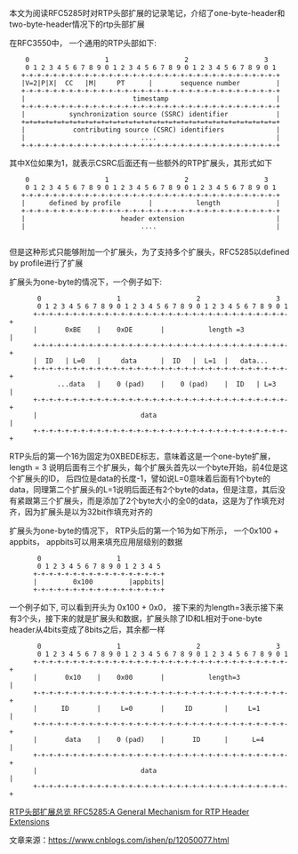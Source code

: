 
本文为阅读RFC5285时对RTP头部扩展的记录笔记，介绍了one-byte-header和two-byte-header情况下的rtp头部扩展


在RFC3550中， 一个通用的RTP头部如下:

```
    0                   1                   2                   3
    0 1 2 3 4 5 6 7 8 9 0 1 2 3 4 5 6 7 8 9 0 1 2 3 4 5 6 7 8 9 0 1
   +-+-+-+-+-+-+-+-+-+-+-+-+-+-+-+-+-+-+-+-+-+-+-+-+-+-+-+-+-+-+-+-+
   |V=2|P|X|  CC   |M|     PT      |       sequence number         |
   +-+-+-+-+-+-+-+-+-+-+-+-+-+-+-+-+-+-+-+-+-+-+-+-+-+-+-+-+-+-+-+-+
   |                           timestamp                           |
   +-+-+-+-+-+-+-+-+-+-+-+-+-+-+-+-+-+-+-+-+-+-+-+-+-+-+-+-+-+-+-+-+
   |           synchronization source (SSRC) identifier            |
   +=+=+=+=+=+=+=+=+=+=+=+=+=+=+=+=+=+=+=+=+=+=+=+=+=+=+=+=+=+=+=+=+
   |            contributing source (CSRC) identifiers             |
   |                             ....                              |
   +-+-+-+-+-+-+-+-+-+-+-+-+-+-+-+-+-+-+-+-+-+-+-+-+-+-+-+-+-+-+-+-+
```

其中X位如果为1，就表示CSRC后面还有一些额外的RTP扩展头，其形式如下

```
    0                   1                   2                   3
    0 1 2 3 4 5 6 7 8 9 0 1 2 3 4 5 6 7 8 9 0 1 2 3 4 5 6 7 8 9 0 1
   +-+-+-+-+-+-+-+-+-+-+-+-+-+-+-+-+-+-+-+-+-+-+-+-+-+-+-+-+-+-+-+-+
   |      defined by profile       |           length              |
   +-+-+-+-+-+-+-+-+-+-+-+-+-+-+-+-+-+-+-+-+-+-+-+-+-+-+-+-+-+-+-+-+
   |                        header extension                       |
   |                             ....                              |
   
```

但是这种形式只能够附加一个扩展头，为了支持多个扩展头，RFC5285以defined by profile进行了扩展


扩展头为one-byte的情况下，一个例子如下:

```
       0                   1                   2                   3
       0 1 2 3 4 5 6 7 8 9 0 1 2 3 4 5 6 7 8 9 0 1 2 3 4 5 6 7 8 9 0 1
      +-+-+-+-+-+-+-+-+-+-+-+-+-+-+-+-+-+-+-+-+-+-+-+-+-+-+-+-+-+-+-+-+
      |       0xBE    |    0xDE       |           length =3           |
      +-+-+-+-+-+-+-+-+-+-+-+-+-+-+-+-+-+-+-+-+-+-+-+-+-+-+-+-+-+-+-+-+
      |  ID   | L=0   |     data      |  ID   |  L=1  |   data...
      +-+-+-+-+-+-+-+-+-+-+-+-+-+-+-+-+-+-+-+-+-+-+-+-+-+-+-+-+-+-+-+-+
            ...data   |    0 (pad)    |    0 (pad)    |  ID   | L=3   |
      +-+-+-+-+-+-+-+-+-+-+-+-+-+-+-+-+-+-+-+-+-+-+-+-+-+-+-+-+-+-+-+-+
      |                          data                                 |
      +-+-+-+-+-+-+-+-+-+-+-+-+-+-+-+-+-+-+-+-+-+-+-+-+-+-+-+-+-+-+-+-+
```

RTP头后的第一个16为固定为0XBEDE标志，意味着这是一个one-byte扩展，length = 3 说明后面有三个扩展头，每个扩展头首先以一个byte开始，前4位是这个扩展头的ID， 后四位是data的长度-1，譬如说L=0意味着后面有1个byte的data，同理第二个扩展头的L=1说明后面还有2个byte的data，但是注意，其后没有紧跟第三个扩展头，而是添加了2个byte大小的全0的data，这是为了作填充对齐，因为扩展头是以为32bit作填充对齐的


扩展头为one-byte的情况下， RTP头后的第一个16为如下所示， 一个0x100 + appbits， appbits可以用来填充应用层级别的数据

```
       0                   1
       0 1 2 3 4 5 6 7 8 9 0 1 2 3 4 5
      +-+-+-+-+-+-+-+-+-+-+-+-+-+-+-+-+
      |         0x100         |appbits|
      +-+-+-+-+-+-+-+-+-+-+-+-+-+-+-+-+
```

一个例子如下, 可以看到开头为 0x100 + 0x0， 接下来的为length=3表示接下来有3个头，接下来的就是扩展头和数据，扩展头除了ID和L相对于one-byte header从4bits变成了8bits之后，其余都一样

```
       0                   1                   2                   3
       0 1 2 3 4 5 6 7 8 9 0 1 2 3 4 5 6 7 8 9 0 1 2 3 4 5 6 7 8 9 0 1
      +-+-+-+-+-+-+-+-+-+-+-+-+-+-+-+-+-+-+-+-+-+-+-+-+-+-+-+-+-+-+-+-+
      |       0x10    |    0x00       |           length=3            |
      +-+-+-+-+-+-+-+-+-+-+-+-+-+-+-+-+-+-+-+-+-+-+-+-+-+-+-+-+-+-+-+-+
      |      ID       |     L=0       |     ID        |     L=1       |
      +-+-+-+-+-+-+-+-+-+-+-+-+-+-+-+-+-+-+-+-+-+-+-+-+-+-+-+-+-+-+-+-+
      |       data    |    0 (pad)    |       ID      |      L=4      |
      +-+-+-+-+-+-+-+-+-+-+-+-+-+-+-+-+-+-+-+-+-+-+-+-+-+-+-+-+-+-+-+-+
      |                          data                                 |
      +-+-+-+-+-+-+-+-+-+-+-+-+-+-+-+-+-+-+-+-+-+-+-+-+-+-+-+-+-+-+-+-+
```

[RTP头部扩展总览 RFC5285:A General Mechanism for RTP Header Extensions](https://tools.ietf.org/html/rfc5285)

文章来源：<https://www.cnblogs.com/ishen/p/12050077.html>
